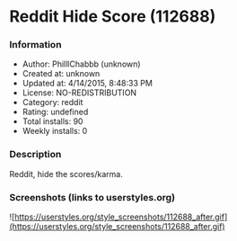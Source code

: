 # Reddit Hide Score (112688)

### Information
- Author: PhilllChabbb (unknown)
- Created at: unknown
- Updated at: 4/14/2015, 8:48:33 PM
- License: NO-REDISTRIBUTION
- Category: reddit
- Rating: undefined
- Total installs: 90
- Weekly installs: 0


### Description
Reddit, hide the scores/karma.


### Screenshots (links to userstyles.org)
![https://userstyles.org/style_screenshots/112688_after.gif](https://userstyles.org/style_screenshots/112688_after.gif)


